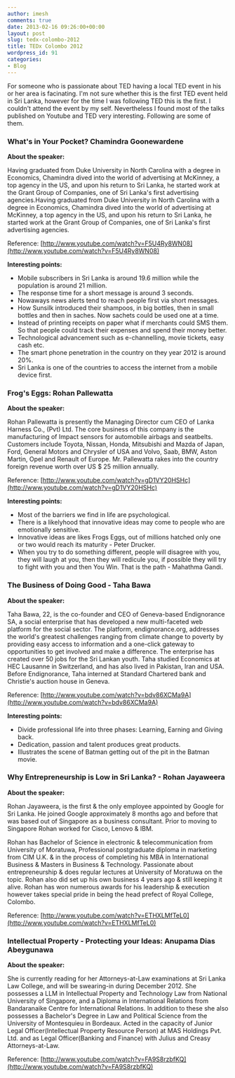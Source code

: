 ```yaml
---
author: imesh
comments: true
date: 2013-02-16 09:26:00+00:00
layout: post
slug: tedx-colombo-2012
title: TEDx Colombo 2012
wordpress_id: 91
categories:
- Blog
---
```


For someone who is passionate about TED having a local TED event in his or her area is facinating. I'm not sure whether this is the first TED event held in Sri Lanka, however for the time I was following TED this is the first. I couldn't attend the event by my self. Nevertheless I found most of the talks published on Youtube and TED very interesting. Following are some of them.

### What's in Your Pocket? Chamindra Goonewardene


**About the speaker:**

Having graduated from Duke University in North Carolina with a degree in Economics, Chamindra dived into the world of advertising at McKinney, a top agency in the US, and upon his return to Sri Lanka, he started work at the Grant Group of Companies, one of Sri Lanka's first advertising agencies.Having graduated from Duke University in North Carolina with a degree in Economics, Chamindra dived into the world of advertising at McKinney, a top agency in the US, and upon his return to Sri Lanka, he started work at the Grant Group of Companies, one of Sri Lanka's first advertising agencies.

Reference: [http://www.youtube.com/watch?v=F5U4Ry8WN08](http://www.youtube.com/watch?v=F5U4Ry8WN08)


**Interesting points:**

  * Mobile subscribers in Sri Lanka is around 19.6 million while the population is around 21 million.
  * The response time for a short message is around 3 seconds.
  * Nowaways news alerts tend to reach people first via short messages.
  * How Sunsilk introduced their shampoos, in big bottles, then in small bottles and then in saches. Now sachets could be used one at a time.
  * Instead of printing receipts on paper what if merchants could SMS them. So that people could track their expenses and spend their money better.
  * Technological advancement such as e-channelling, movie tickets, easy cash etc.
  * The smart phone penetration in the country on they year 2012  is around 20%.
  * Sri Lanka is one of the countries to access the internet from a mobile device first.

### Frog's Eggs: Rohan Pallewatta


**About the speaker:**

Rohan Pallewatta is presently the Managing Director cum CEO of Lanka Harness Co., (Pvt) Ltd. The core business of this company is the manufacturing of Impact sensors for automobile airbags and seatbelts. Customers include Toyota, Nissan, Honda, Mitsubishi and Mazda of Japan, Ford, General Motors and Chrysler of USA and Volvo, Saab, BMW, Aston Martin, Opel and Renault of Europe. Mr. Pallewatta rakes into the country foreign revenue worth over US $ 25 million annually.

Reference: [http://www.youtube.com/watch?v=gD1VY20HSHc](http://www.youtube.com/watch?v=gD1VY20HSHc)

**Interesting points:**

  * Most of the barriers we find in life are psychological.
  * There is a likelyhood that innovative ideas may come to people who are emotionally sensitive.
  * Innovative ideas are likes Frogs Eggs, out of millions hatched only one or two would reach its maturity - Peter Drucker.
  * When you try to do something different, people will disagree with you, they will laugh at you, then they will redicule you, if possible they will try to fight with you and then You Win. That is the path - Mahathma Gandi.

### The Business of Doing Good - Taha Bawa

**About the speaker:**

Taha Bawa, 22, is the co-founder and CEO of Geneva-based Endignorance SA, a social enterprise that has developed a new multi-faceted web platform for the social sector. The platform, endignorance.org, addresses the world's greatest challenges ranging from climate change to poverty by providing easy access to information and a one-click gateway to opportunities to get involved and make a difference. The enterprise has created over 50 jobs for the Sri Lankan youth. Taha studied Economics at HEC Lausanne in Switzerland, and has also lived in Pakistan, Iran and USA. Before Endignorance, Taha interned at Standard Chartered bank and Christie's auction house in Geneva.

Reference: [http://www.youtube.com/watch?v=bdv86XCMa9A](http://www.youtube.com/watch?v=bdv86XCMa9A)

**Interesting points:**

  * Divide professional life into three phases: Learning, Earning and Giving back.
  * Dedication, passion and talent produces great products.
  * Illustrates the scene of Batman getting out of the pit in the Batman movie.


### Why Entrepreneurship is Low in Sri Lanka? - Rohan Jayaweera

**About the speaker:**

Rohan Jayaweera, is the first & the only employee appointed by Google for Sri Lanka. He joined Google approximately 8 months ago and before that was based out of Singapore as a business consultant. Prior to moving to Singapore Rohan worked for Cisco, Lenovo & IBM.

Rohan has Bachelor of Science in electronic & telecommunication from University of Moratuwa, Professional postgraduate diploma in marketing from CIM U.K. & in the process of completing his MBA in International Business & Masters in Business & Technology. Passionate about entrepreneurship & does regular lectures at University of Moratuwa on the topic. Rohan also did set up his own business 4 years ago & still keeping it alive. Rohan has won numerous awards for his leadership & execution however takes special pride in being the head prefect of Royal College, Colombo.

Reference: [http://www.youtube.com/watch?v=ETHXLMfTeL0](http://www.youtube.com/watch?v=ETHXLMfTeL0)


### Intellectual Property - Protecting your Ideas: Anupama Dias Abeygunawa


**About the speaker:**

She is currently reading for her Attorneys-at-Law examinations at Sri Lanka Law College, and will be swearing-in during December 2012. She possesses a LLM in Intellectual Property and Technology Law from National University of Singapore, and a Diploma in International Relations from Bandaranaike Centre for International Relations. In addition to these she also possesses a Bachelor's Degree in Law and Political Science from the University of Montesquieu in Bordeaux. Acted in the capacity of Junior Legal Officer(Intellectual Property Resource Person) at MAS Holdings Pvt. Ltd. and as Legal Officer(Banking and Finance) with Julius and Creasy Attorneys-at-Law.

Reference: [http://www.youtube.com/watch?v=FA9S8rzbfKQ](http://www.youtube.com/watch?v=FA9S8rzbfKQ)
